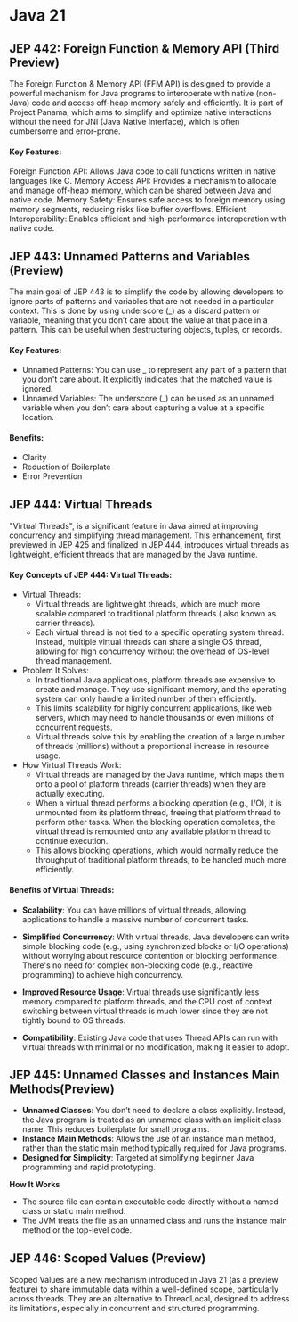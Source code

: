 # Java 21

## JEP 442: Foreign Function & Memory API (Third Preview)

The Foreign Function & Memory API (FFM API) is designed to provide a powerful mechanism for Java programs to
interoperate with native (non-Java) code and access off-heap memory safely and efficiently. It is part of Project
Panama, which aims to simplify and optimize native interactions without the need for JNI (Java Native Interface), which
is often cumbersome and error-prone.

#### Key Features:

Foreign Function API: Allows Java code to call functions written in native languages like C.
Memory Access API: Provides a mechanism to allocate and manage off-heap memory, which can be shared between Java and
native code.
Memory Safety: Ensures safe access to foreign memory using memory segments, reducing risks like buffer overflows.
Efficient Interoperability: Enables efficient and high-performance interoperation with native code.

## JEP 443: Unnamed Patterns and Variables (Preview)

The main goal of JEP 443 is to simplify the code by allowing developers to ignore parts of patterns and variables that
are not needed in a particular context. This is done by using underscore (_) as a discard pattern or variable, meaning
that you don’t care about the value at that place in a pattern. This can be useful when destructuring objects, tuples,
or records.

#### Key Features:

- Unnamed Patterns: You can use _ to represent any part of a pattern that you don't care about. It explicitly indicates
  that the matched value is ignored.
- Unnamed Variables: The underscore (_) can be used as an unnamed variable when you don’t care about capturing a value
  at a specific location.

#### Benefits:

- Clarity
- Reduction of Boilerplate
- Error Prevention

## JEP 444:    Virtual Threads

"Virtual Threads", is a significant feature in Java aimed at improving concurrency and simplifying thread management.
This enhancement, first previewed in JEP 425 and finalized in JEP 444, introduces virtual threads as lightweight,
efficient threads that are managed by the Java runtime.

#### Key Concepts of JEP 444: Virtual Threads:

- Virtual Threads:
    - Virtual threads are lightweight threads, which are much more scalable compared to traditional platform threads (
      also known as carrier threads).
    - Each virtual thread is not tied to a specific operating system thread. Instead, multiple virtual threads can share
      a single OS thread, allowing for high concurrency without the overhead of OS-level thread management.
- Problem It Solves:
    - In traditional Java applications, platform threads are expensive to create and manage. They use significant
      memory, and the operating system can only handle a limited number of them efficiently.
    - This limits scalability for highly concurrent applications, like web servers, which may need to handle thousands
      or even millions of concurrent requests.
    - Virtual threads solve this by enabling the creation of a large number of threads (millions) without a proportional
      increase in resource usage.
- How Virtual Threads Work:
    - Virtual threads are managed by the Java runtime, which maps them onto a pool of platform threads (carrier threads)
      when they are actually executing.
    - When a virtual thread performs a blocking operation (e.g., I/O), it is unmounted from its platform thread, freeing
      that platform thread to perform other tasks. When the blocking operation completes, the virtual thread is
      remounted onto any available platform thread to continue execution.
    - This allows blocking operations, which would normally reduce the throughput of traditional platform threads, to be
      handled much more efficiently.

#### Benefits of Virtual Threads:

- **Scalability**: You can have millions of virtual threads, allowing applications to handle a massive number of
  concurrent
  tasks.

- **Simplified Concurrency**: With virtual threads, Java developers can write simple blocking code (e.g., using
  synchronized
  blocks or I/O operations) without worrying about resource contention or blocking performance. There's no need for
  complex non-blocking code (e.g., reactive programming) to achieve high concurrency.

- **Improved Resource Usage**: Virtual threads use significantly less memory compared to platform threads, and the CPU
  cost
  of context switching between virtual threads is much lower since they are not tightly bound to OS threads.

- **Compatibility**: Existing Java code that uses Thread APIs can run with virtual threads with minimal or no
  modification,
  making it easier to adopt.

## JEP 445: Unnamed Classes and Instances Main Methods(Preview)

- **Unnamed Classes**:
  You don’t need to declare a class explicitly. Instead, the Java program is treated as an unnamed class with an implicit class name.
  This reduces boilerplate for small programs.
- **Instance Main Methods**:
  Allows the use of an instance main method, rather than the static main method typically required for Java programs.
- **Designed for Simplicity**:
  Targeted at simplifying beginner Java programming and rapid prototyping.

**How It Works**
- The source file can contain executable code directly without a named class or static main method.
- The JVM treats the file as an unnamed class and runs the instance main method or the top-level code.

## JEP 446: Scoped Values (Preview)
Scoped Values are a new mechanism introduced in Java 21 (as a preview feature) to share immutable data within a well-defined 
scope, particularly across threads. They are an alternative to ThreadLocal, designed to address its limitations,
especially in concurrent and structured programming.